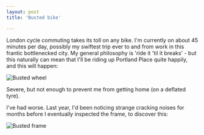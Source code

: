 ```yaml
---
layout: post
title: 'Busted bike'

---
```


London cycle commuting takes its toll on any bike. I'm currently on about 45 minutes per day, possibly my swiftest trip ever to and from work in this frantic bottlenecked city. My general philosophy is 'ride it 'til it breaks' - but this naturally can mean that I'll be riding up Portland Place quite happily, and this will happen:

<img class="blog" src='http://www.strangerpixel.com/wordpress/wp-content/uploads/2007/10/busted2.jpg' alt='Busted wheel' />

Severe, but not enough to prevent me from getting home (on a deflated tyre). 

I've had worse. Last year, I'd been noticing strange cracking noises for months before I eventually inspected the frame, to discover this: 

<img class="blog" src='http://www.strangerpixel.com/wordpress/wp-content/uploads/2007/10/busted1.jpg' alt='Busted frame' />

 

